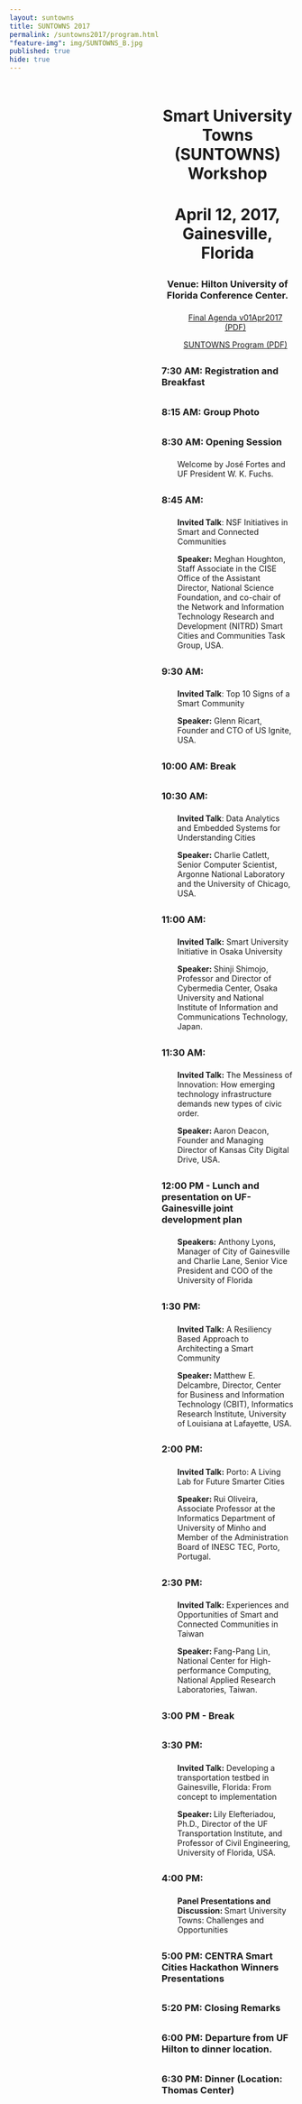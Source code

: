 ```yaml
---
layout: suntowns
title: SUNTOWNS 2017
permalink: /suntowns2017/program.html
"feature-img": img/SUNTOWNS_B.jpg
published: true
hide: true
---
```

<style>
	h1{text-align: center;}
	h3{ padding: .3em 0 .3em 0;}
	p{padding:0 0 0 2em;}
</style>

<div style="padding: .5em 0 0 270px;">

<h1>Smart University Towns (SUNTOWNS) Workshop</h1>
<h1>April 12, 2017, Gainesville, Florida</h1>
<h3 style="text-align: center">Venue: Hilton University of Florida Conference Center.</h3>

<p style="text-align:center"><a href="http://www.globalcentra.org/suntowns2017/working_agenda_v01APR2017.pdf" target="_blank">Final Agenda v01Apr2017 (PDF)</a></p>

<p style="text-align:center"><a href="http://www.globalcentra.org/program2017.pdf" target="_blank">SUNTOWNS Program (PDF)</a></p>

<h3>7:30 AM: Registration and Breakfast</h3>

<h3>8:15 AM: Group Photo</h3>

<h3>8:30 AM: Opening Session</h3>
<p>Welcome by José Fortes and UF President W. K. Fuchs.</p>

<h3>8:45 AM:</h3>
<p><strong>Invited Talk</strong>: NSF Initiatives in Smart and Connected Communities</p>
<p><strong>Speaker:</strong> Meghan Houghton, Staff Associate in the CISE Office of the Assistant Director, National Science Foundation, and co-chair of the Network and Information Technology Research and Development (NITRD) Smart Cities and Communities Task Group, USA.</p>

<h3>9:30 AM:</h3>
<p><strong>Invited Talk</strong>: Top 10 Signs of a Smart Community</p>
<p><strong>Speaker:</strong> Glenn Ricart, Founder and CTO of US Ignite, USA.</p>

<h3>10:00 AM: Break</h3>

<h3>10:30 AM:</h3>
<p><strong>Invited Talk</strong>: Data Analytics and Embedded Systems for Understanding Cities</p>
<p><strong>Speaker:</strong> Charlie Catlett, Senior Computer Scientist, Argonne National Laboratory and the University of Chicago, USA.</p>

<h3>11:00 AM:</h3>
<p><strong>Invited Talk:</strong> Smart University Initiative in Osaka University</p>
<p><strong>Speaker: </strong>Shinji Shimojo, Professor and Director of Cybermedia Center, Osaka University and National Institute of Information and Communications Technology, Japan.</p>

<h3>11:30 AM:</h3>
<p><strong>Invited Talk:</strong> The Messiness of Innovation: How emerging technology infrastructure demands new types of civic order.</p>
<p><strong>Speaker: </strong>Aaron Deacon, Founder and Managing Director of Kansas City Digital Drive, USA.</p>

<h3>12:00 PM - Lunch and presentation on UF-Gainesville joint development plan</h3>
<p><strong>Speakers:</strong> Anthony Lyons, Manager of City of Gainesville and Charlie Lane, Senior Vice President and COO of the University of Florida</p>

<h3>1:30 PM:</h3>
<p><strong>Invited Talk:</strong> A Resiliency Based Approach to Architecting a Smart Community</p>
<p><strong>Speaker: </strong>Matthew E. Delcambre, Director, Center for Business and Information Technology (CBIT), Informatics Research Institute, University of Louisiana at Lafayette, USA.</p>

<h3>2:00 PM:</h3>
<p><strong>Invited Talk:</strong> Porto: A Living Lab for Future Smarter Cities</p>
<p><strong>Speaker: </strong>Rui Oliveira, Associate Professor at the Informatics Department of University of Minho and Member of the Administration Board of INESC TEC, Porto, Portugal.</p>

<h3>2:30 PM:</h3>
<p><strong>Invited Talk:</strong> Experiences and Opportunities of Smart and Connected Communities in Taiwan</p>
<p><strong>Speaker: </strong>Fang-Pang Lin, National Center for High-performance Computing, National Applied Research Laboratories, Taiwan.</p>

<h3>3:00 PM - Break</h3>

<h3>3:30 PM:</h3>
<p><strong>Invited Talk:</strong> Developing a transportation testbed in Gainesville, Florida: From concept to implementation</p>
<p><strong>Speaker: </strong>Lily Elefteriadou, Ph.D., Director of the UF Transportation Institute, and Professor of Civil Engineering, University of Florida, USA.</p>

<h3>4:00 PM:</h3>
<p><strong>Panel Presentations and Discussion: </strong>Smart University Towns: Challenges and Opportunities</p>

<h3>5:00 PM: CENTRA Smart Cities Hackathon Winners Presentations</h3>

<h3>5:20 PM: Closing Remarks</h3>

<h3>6:00 PM: Departure from UF Hilton to dinner location.</h3>

<h3>6:30 PM: Dinner (Location: Thomas Center)</h3>

</div>
